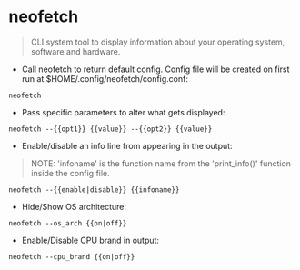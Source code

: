 # neofetch

> CLI system tool to display information about your operating system, software and hardware.

- Call neofetch to return default config. Config file will be created on first run at $HOME/.config/neofetch/config.conf:  

`neofetch`

- Pass specific parameters to alter what gets displayed:

`neofetch --{{opt1}} {{value}} --{{opt2}} {{value}}`

- Enable/disable an info line from appearing in the output:
> NOTE: 'infoname' is the function name from the 'print_info()' function inside the config file.

`neofetch --{{enable|disable}} {{infoname}}`

- Hide/Show OS architecture:

`neofetch --os_arch {{on|off}}`

- Enable/Disable CPU brand in output:

`neofetch --cpu_brand {{on|off}}`
